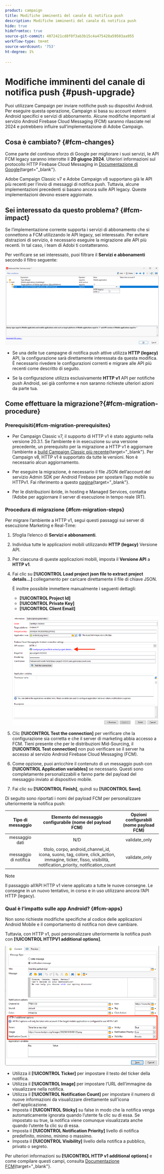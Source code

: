 ```yaml
---
product: campaign
title: Modifiche imminenti del canale di notifica push
description: Modifiche imminenti del canale di notifica push
hide: true
hidefromtoc: true
source-git-commit: 4072421cd8f0f3ab3b15c4a475428a59503aa955
workflow-type: tm+mt
source-wordcount: '753'
ht-degree: 1%

---
```


# Modifiche imminenti del canale di notifica push {#push-upgrade}

Puoi utilizzare Campaign per inviare notifiche push su dispositivi Android. Per eseguire questa operazione, Campaign si basa su account esterni Android specifici e servizi di abbonamento. Alcune modifiche importanti al servizio Android Firebase Cloud Messaging (FCM) saranno rilasciate nel 2024 e potrebbero influire sull’implementazione di Adobe Campaign.

## Cosa è cambiato? {#fcm-changes}

Come parte del continuo sforzo di Google per migliorare i suoi servizi, le API FCM legacy saranno interrotte il **20 giugno 2024**. Ulteriori informazioni sul protocollo HTTP Firebase Cloud Messaging in [Documentazione di Google](https://firebase.google.com/docs/cloud-messaging/http-server-ref){target="_blank"}.

Adobe Campaign Classic v7 e Adobe Campaign v8 supportano già le API più recenti per l’invio di messaggi di notifica push. Tuttavia, alcune implementazioni precedenti si basano ancora sulle API legacy. Queste implementazioni devono essere aggiornate.

## Sei interessato da questo problema? {#fcm-impact}

Se l’implementazione corrente supporta i servizi di abbonamento che si connettono a FCM utilizzando le API legacy, sei interessato. Per evitare distrazioni di servizio, è necessario eseguire la migrazione alle API più recenti. In tal caso, i team di Adobi ti contatteranno.

Per verificare se sei interessato, puoi filtrare il **Servizi e abbonamenti** secondo il filtro seguente:

![](assets/filter-services-fcm.png)


* Se una delle tue campagne di notifica push attive utilizza **HTTP (legacy)** API, la configurazione sarà direttamente interessata da questa modifica. È necessario rivedere le configurazioni correnti e migrare alle API più recenti come descritto di seguito.

* Se la configurazione utilizza esclusivamente **HTTP v1** API per notifiche push Android, sei già conforme e non saranno richieste ulteriori azioni da parte tua.

## Come effettuare la migrazione?{#fcm-migration-procedure}

### Prerequisiti{#fcm-migration-prerequisites}

* Per Campaign Classic v7, il supporto di HTTP v1 è stato aggiunto nella versione 20.3.1. Se l’ambiente è in esecuzione su una versione precedente, un prerequisito per la migrazione a HTTP v1 è aggiornare l’ambiente a [build Campaign Classic più recente](https://experienceleague.adobe.com/docs/campaign-classic/using/release-notes/latest-release.html){target="_blank"}. Per Campaign v8, HTTP v1 è supportato da tutte le versioni. Non è necessario alcun aggiornamento.

* Per eseguire la migrazione, è necessario il file JSON dell’account del servizio Admin SDK per Android Firebase per spostare l’app mobile su HTTPv1. Fai riferimento a questo [pagina](https://firebase.google.com/docs/admin/setup#initialize-sdk){target="_blank"}.

* Per le distribuzioni ibride, in hosting e Managed Services, contatta l’Adobe per aggiornare il server di esecuzione in tempo reale (RT).

### Procedura di migrazione {#fcm-migration-steps}

Per migrare l’ambiente a HTTP v1, segui questi passaggi sui server di esecuzione Marketing e Real-Time:

1. Sfoglia l’elenco di **Servizi e abbonamenti**.

1. Individua tutte le applicazioni mobili utilizzando **HTTP (legacy)** Versione API.

1. Per ciascuna di queste applicazioni mobili, imposta il **Versione API** a **HTTP v1**.

1. Fai clic su **[!UICONTROL Load project json file to extract project details...]** collegamento per caricare direttamente il file di chiave JSON.

   È inoltre possibile immettere manualmente i seguenti dettagli:
   * **[!UICONTROL Project Id]**
   * **[!UICONTROL Private Key]**
   * **[!UICONTROL Client Email]**

   ![](assets/android-http-v1-config.png)

1. Clic **[!UICONTROL Test the connection]** per verificare che la configurazione sia corretta e che il server di marketing abbia accesso a FCM. Tieni presente che per le distribuzioni Mid-Sourcing, il **[!UICONTROL Test connection]** non può verificare se il server ha accesso al servizio Android Firebase Cloud Messaging (FCM).

1. Come opzione, puoi arricchire il contenuto di un messaggio push con **[!UICONTROL Application variables]** se necessario. Questi sono completamente personalizzabili e fanno parte del payload del messaggio inviato al dispositivo mobile.

1. Fai clic su **[!UICONTROL Finish]**, quindi su **[!UICONTROL Save]**.

Di seguito sono riportati i nomi del payload FCM per personalizzare ulteriormente la notifica push:

| Tipo di messaggio | Elemento del messaggio configurabile (nome del payload FCM) | Opzioni configurabili (nome payload FCM) |
|:-:|:-:|:-:|
| messaggio dati | N/D | validate_only |
| messaggio di notifica | titolo, corpo, android_channel_id, icona, suono, tag, colore, click_action, immagine, ticker, fisso, visibilità, notification_priority, notification_count <br> | validate_only |


>[!NOTE]
>
>Il passaggio all’API HTTP v1 viene applicato a tutte le nuove consegne. Le consegne in un nuovo tentativo, in corso e in uso utilizzano ancora l’API HTTP (legacy).

### Qual è l’impatto sulle app Android? {#fcm-apps}

Non sono richieste modifiche specifiche al codice delle applicazioni Android Mobile e il comportamento di notifica non deve cambiare.

Tuttavia, con HTTP v1, puoi personalizzare ulteriormente la notifica push con **[!UICONTROL HTTPV1 additional options]**.

![](assets/android-push-additional-options.png)


* Utilizza il **[!UICONTROL Ticker]** per impostare il testo del ticker della notifica.
* Utilizza il **[!UICONTROL Image]** per impostare l’URL dell’immagine da visualizzare nella notifica.
* Utilizza il **[!UICONTROL Notification Count]** per impostare il numero di nuove informazioni da visualizzare direttamente sull&#39;icona dell&#39;applicazione.
* Imposta il **[!UICONTROL Sticky]** su false in modo che la notifica venga automaticamente ignorata quando l’utente fa clic su di essa. Se impostato su true, la notifica viene comunque visualizzata anche quando l’utente fa clic su di essa.
* Imposta il **[!UICONTROL Notification Priority]** livello di notifica predefinito, minimo, minimo o massimo.
* Imposta il **[!UICONTROL Visibility]** livello della notifica a pubblico, privato o segreto.

Per ulteriori informazioni su **[!UICONTROL HTTP v1 additional options]** e come compilare questi campi, consulta [Documentazione FCM](https://firebase.google.com/docs/reference/fcm/rest/v1/projects.messages#androidnotification){target="_blank"}.

